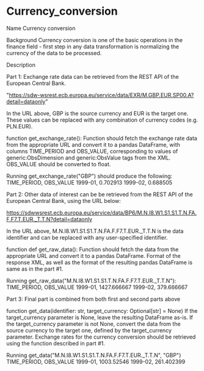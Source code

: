 # Currency_conversion

Name
Currency conversion

Background
Currency conversion is one of the basic operations in the finance field - first step in any data transformation
is normalizing the currency of the data to be processed.

Description

Part 1:
Exchange rate data can be retrieved from the REST API of the European Central Bank.

"https://sdw-wsrest.ecb.europa.eu/service/data/EXR/M.GBP.EUR.SP00.A?detail=dataonly"

In the URL above, GBP is the source currency and EUR is the target one. These values can be replaced with
any combination of currency codes (e.g. PLN.EUR).

function get_exchange_rate():
    Function should fetch the exchange rate data from the appropriate URL and convert it to a pandas
    DataFrame, with columns TIME_PERIOD and OBS_VALUE, corresponding to values of
    generic:ObsDimension and generic:ObsValue tags from the XML. OBS_VALUE should be converted to float.

Running get_exchange_rate("GBP") should produce the following:
TIME_PERIOD, OBS_VALUE
1999-01, 0.702913
1999-02, 0.688505

Part 2:
Other data of interest can be be retrieved from the REST API of the European Central Bank, using the URL below:

https://sdwwsrest.ecb.europa.eu/service/data/BP6/M.N.I8.W1.S1.S1.T.N.FA.F.F7.T.EUR._T.T.N?detail=dataonly

In the URL above, M.N.I8.W1.S1.S1.T.N.FA.F.F7.T.EUR._T.T.N is the data identifier and can be
replaced with any user-specified identifier.

function def get_raw_data():
    Function should fetch the data from the appropriate URL and convert it to a pandas DataFrame. Format of
    the response XML, as well as the format of the resulting pandas DataFrame is same as in the part #1.

Running get_raw_data("M.N.I8.W1.S1.S1.T.N.FA.F.F7.T.EUR._T.T.N"): 
TIME_PERIOD, OBS_VALUE
1999-01, 1427.666667
1999-02, 379.666667

Part 3:
Final part is combined from both first and second parts above

function get_data(identifier: str, target_currency: Optional[str] = None)
    If the target_currency parameter is None, leave the resulting DataFrame as-is.
    If the target_currency parameter is not None, convert the data from the source currency to the target
    one, defined by the target_currency parameter. Exchange rates for the currency conversion should be
    retrieved using the function described in part #1.
    
Running get_data("M.N.I8.W1.S1.S1.T.N.FA.F.F7.T.EUR._T.T.N", "GBP")
TIME_PERIOD, OBS_VALUE
1999-01, 1003.52546
1999-02, 261.402399










